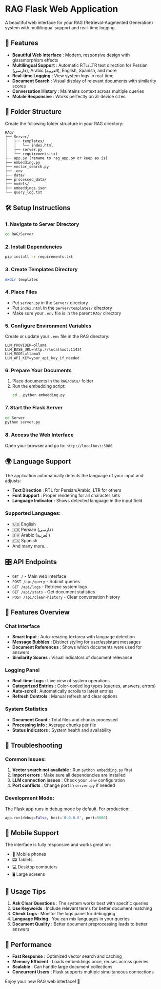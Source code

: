 # RAG Flask Web Application

A beautiful web interface for your RAG (Retrieval-Augmented Generation) system with multilingual support and real-time logging.

## 🚀 Features

* **Beautiful Web Interface** : Modern, responsive design with glassmorphism effects
* **Multilingual Support** : Automatic RTL/LTR text direction for Persian (فارسی), Arabic (العربية), English, Spanish, and more
* **Real-time Logging** : View system logs in real-time
* **Document Search** : Visual display of relevant documents with similarity scores
* **Conversation History** : Maintains context across multiple queries
* **Mobile Responsive** : Works perfectly on all device sizes

## 📁 Folder Structure

Create the following folder structure in your RAG directory:

```
RAG/
├── Server/
│   ├── templates/
│   │   └── index.html
│   ├── server.py
│   └── requirements.txt
├── app.py (rename to rag_app.py or keep as is)
├── embedding.py
├── vector_search.py
├── .env
├── data/
├── processed_data/
├── models/
├── embeddings.json
└── query_log.txt
```

## 🛠️ Setup Instructions

### 1. Navigate to Server Directory

```bash
cd RAG/Server
```

### 2. Install Dependencies

```bash
pip install -r requirements.txt
```

### 3. Create Templates Directory

```bash
mkdir templates
```

### 4. Place Files

* Put `server.py` in the `Server/` directory
* Put `index.html` in the `Server/templates/` directory
* Make sure your `.env` file is in the parent `RAG/` directory

### 5. Configure Environment Variables

Create or update your `.env` file in the RAG directory:

```env
LLM_PROVIDER=ollama
LLM_BASE_URL=http://localhost:11434
LLM_MODEL=llama3
LLM_API_KEY=your_api_key_if_needed
```

### 6. Prepare Your Documents

1. Place documents in the `RAG/data/` folder
2. Run the embedding script:
   ```bash
   cd ..python embedding.py
   ```

### 7. Start the Flask Server

```bash
cd Server
python server.py
```

### 8. Access the Web Interface

Open your browser and go to: `http://localhost:5000`

## 🌍 Language Support

The application automatically detects the language of your input and adjusts:

* **Text Direction** : RTL for Persian/Arabic, LTR for others
* **Font Support** : Proper rendering for all character sets
* **Language Indicator** : Shows detected language in the input field

### Supported Languages:

* 🇺🇸 English
* 🇮🇷 Persian (فارسی)
* 🇸🇦 Arabic (العربية)
* 🇪🇸 Spanish
* And many more...

## 🎛️ API Endpoints

* `GET /` - Main web interface
* `POST /api/query` - Submit queries
* `GET /api/logs` - Retrieve system logs
* `GET /api/stats` - Get document statistics
* `POST /api/clear-history` - Clear conversation history

## 🎨 Features Overview

### Chat Interface

* **Smart Input** : Auto-resizing textarea with language detection
* **Message Bubbles** : Distinct styling for user/assistant messages
* **Document References** : Shows which documents were used for answers
* **Similarity Scores** : Visual indicators of document relevance

### Logging Panel

* **Real-time Logs** : Live view of system operations
* **Categorized Entries** : Color-coded log types (queries, answers, errors)
* **Auto-scroll** : Automatically scrolls to latest entries
* **Refresh Controls** : Manual refresh and clear options

### System Statistics

* **Document Count** : Total files and chunks processed
* **Processing Info** : Average chunks per file
* **Status Indicators** : System health and availability

## 🔧 Troubleshooting

### Common Issues:

1. **Vector search not available** : Run `python embedding.py` first
2. **Import errors** : Make sure all dependencies are installed
3. **LLM connection issues** : Check your `.env` configuration
4. **Port conflicts** : Change port in `server.py` if needed

### Development Mode:

The Flask app runs in debug mode by default. For production:

```python
app.run(debug=False, host='0.0.0.0', port=5000)
```

## 📱 Mobile Support

The interface is fully responsive and works great on:

* 📱 Mobile phones
* 📟 Tablets
* 💻 Desktop computers
* 🖥️ Large screens

## 🎯 Usage Tips

1. **Ask Clear Questions** : The system works best with specific queries
2. **Use Keywords** : Include relevant terms for better document matching
3. **Check Logs** : Monitor the logs panel for debugging
4. **Language Mixing** : You can mix languages in your queries
5. **Document Quality** : Better document preprocessing leads to better answers

## 🚀 Performance

* **Fast Response** : Optimized vector search and caching
* **Memory Efficient** : Loads embeddings once, reuses across queries
* **Scalable** : Can handle large document collections
* **Concurrent Users** : Flask supports multiple simultaneous connections

Enjoy your new RAG web interface! 🎉
